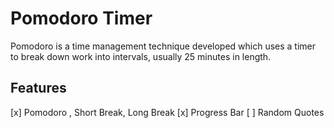 # Pomodoro Timer
Pomodoro is a time management technique developed which uses a timer to break down work into intervals, usually 25 minutes in length.

## Features
[x] Pomodoro , Short Break, Long Break
[x] Progress Bar
[ ] Random Quotes

